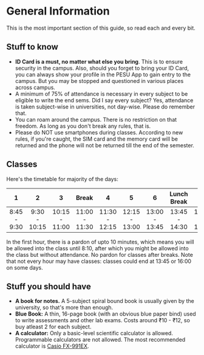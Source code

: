 # General Information
This is the most important section of this guide, so read each and every bit.


## Stuff to know
* **ID Card is a must, no matter what else you bring**. This is to ensure security in the campus. Also, should you forget to bring your ID Card, you can always show your profile in the PESU App to gain entry to the campus. But you may be stopped and questioned in various places across campus.
* A minimum of 75% of attendance is necessary in every subject to be eligible to write the end sems. Did I say every subject? Yes, attendance is taken subject-wise in universities, not day-wise. Please do remember that.
* You can roam around the campus. There is no restriction on that freedom. As long as you don't break any rules, that is.
* Please do NOT use smartphones during classes. According to new rules, if you're caught, the SIM card and the memory card will be returned and the phone will not be returned till the end of the semester.


## Classes
Here's the timetable for majority of the days:

|    **1**    |     **2**    |     **3**     |   **Break**   |     **4**     |     **5**     |     **6**     | **Lunch Break** |     **7**     |     **8**     |     **9**     |
|:-----------:|:------------:|:-------------:|:-------------:|:-------------:|:-------------:|:-------------:|:---------------:|:-------------:|:-------------:|:-------------:|
| 8:45 - 9:30 | 9:30 - 10:15 | 10:15 - 11:00 | 11:00 - 11:30 | 11:30 - 12:15 | 12:15 - 13:00 | 13:00 - 13:45 |  13:45 - 14:30  | 14:30 - 15:15 | 15:15 - 16:00 | 16:00 - 16:45 |

In the first hour, there is a pardon of upto 10 minutes, which means you will be allowed into the class until 8:10, after which you might be allowed into the class but without attendance. No pardon for classes after breaks. Note that not every hour may have classes: classes could end at 13:45 or 16:00 on some days.


## Stuff you should have
* **A book for notes.** A 5-subject spiral bound book is usually given by the university, so that's more than enough.
* **Blue Book:** A thin, 16-page book (with an obvious blue paper bind) used to write assessments and other lab exams. Costs around ₹10 - ₹12, so buy atleast 2 for each subject.
* **A calculator:** Only a basic-level scientific calculator is allowed. Programmable calculators are not allowed. The most recommended calculator is [Casio FX-991EX]().